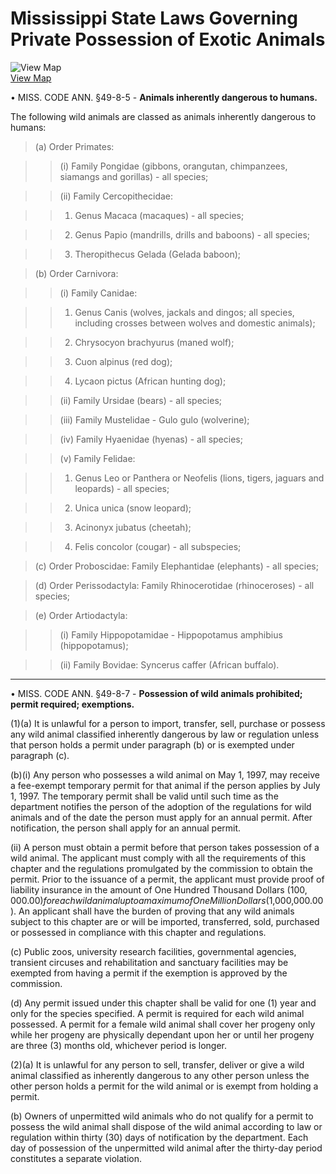 # Mississippi State Laws Governing Private Possession of Exotic Animals

![View Map](../../images/us-map-icon.gif)  
[View Map](b4a2_exotic_animals.php)

• MISS. CODE ANN. §49-8-5 - **Animals inherently dangerous to humans.**

The following wild animals are classed as animals inherently dangerous to
humans:

> (a) Order Primates:

>

>> (i) Family Pongidae (gibbons, orangutan, chimpanzees, siamangs and
gorillas) - all species;

>>

>> (ii) Family Cercopithecidae:

>>

>>   1. Genus Macaca (macaques) - all species;  
  

>>   2. Genus Papio (mandrills, drills and baboons) - all species;  
  

>>   3. Theropithecus Gelada (Gelada baboon);

>

> (b) Order Carnivora:

>

>> (i) Family Canidae:

>>

>>   1. Genus Canis (wolves, jackals and dingos; all species, including
crosses between wolves and domestic animals);  
  

>>   2. Chrysocyon brachyurus (maned wolf);  
  

>>   3. Cuon alpinus (red dog);  
  

>>   4. Lycaon pictus (African hunting dog);

>>

>> (ii) Family Ursidae (bears) - all species;

>>

>> (iii) Family Mustelidae - Gulo gulo (wolverine);

>>

>> (iv) Family Hyaenidae (hyenas) - all species;

>>

>> (v) Family Felidae:

>>

>>   1. Genus Leo or Panthera or Neofelis (lions, tigers, jaguars and
leopards) - all species;  
  

>>   2. Unica unica (snow leopard);  
  

>>   3. Acinonyx jubatus (cheetah);  
  

>>   4. Felis concolor (cougar) - all subspecies;

>

> (c) Order Proboscidae: Family Elephantidae (elephants) - all species;

>

> (d) Order Perissodactyla: Family Rhinocerotidae (rhinoceroses) - all
species;

>

> (e) Order Artiodactyla:

>

>> (i) Family Hippopotamidae - Hippopotamus amphibius (hippopotamus);

>>

>> (ii) Family Bovidae: Syncerus caffer (African buffalo).

* * *

• MISS. CODE ANN. §49-8-7 - **Possession of wild animals prohibited; permit
required; exemptions.**

(1)(a) It is unlawful for a person to import, transfer, sell, purchase or
possess any wild animal classified inherently dangerous by law or regulation
unless that person holds a permit under paragraph (b) or is exempted under
paragraph (c).

(b)(i) Any person who possesses a wild animal on May 1, 1997, may receive a
fee-exempt temporary permit for that animal if the person applies by July 1,
1997. The temporary permit shall be valid until such time as the department
notifies the person of the adoption of the regulations for wild animals and of
the date the person must apply for an annual permit. After notification, the
person shall apply for an annual permit.

(ii) A person must obtain a permit before that person takes possession of a
wild animal. The applicant must comply with all the requirements of this
chapter and the regulations promulgated by the commission to obtain the
permit. Prior to the issuance of a permit, the applicant must provide proof of
liability insurance in the amount of One Hundred Thousand Dollars
($100,000.00) for each wild animal up to a maximum of One Million Dollars
($1,000,000.00). An applicant shall have the burden of proving that any wild
animals subject to this chapter are or will be imported, transferred, sold,
purchased or possessed in compliance with this chapter and regulations.

(c) Public zoos, university research facilities, governmental agencies,
transient circuses and rehabilitation and sanctuary facilities may be exempted
from having a permit if the exemption is approved by the commission.

(d) Any permit issued under this chapter shall be valid for one (1) year and
only for the species specified. A permit is required for each wild animal
possessed. A permit for a female wild animal shall cover her progeny only
while her progeny are physically dependant upon her or until her progeny are
three (3) months old, whichever period is longer.

(2)(a) It is unlawful for any person to sell, transfer, deliver or give a wild
animal classified as inherently dangerous to any other person unless the other
person holds a permit for the wild animal or is exempt from holding a permit.

(b) Owners of unpermitted wild animals who do not qualify for a permit to
possess the wild animal shall dispose of the wild animal according to law or
regulation within thirty (30) days of notification by the department. Each day
of possession of the unpermitted wild animal after the thirty-day period
constitutes a separate violation.